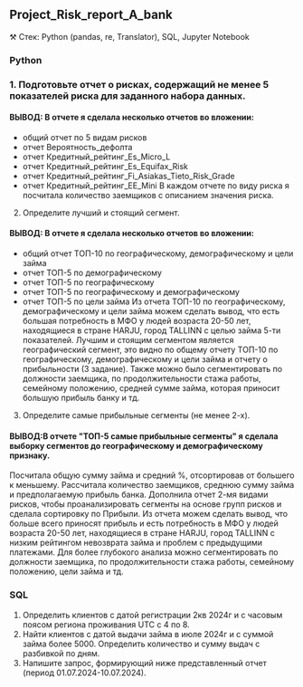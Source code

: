 ## Project_Risk_report_A_bank

⚒️ Стек: Python (pandas, re, Translator), SQL, Jupyter Notebook

### Python
### 1. Подготовьте отчет о рисках, содержащий не менее 5 показателей риска для заданного набора данных.
#### ВЫВОД: В отчете я сделала несколько отчетов во вложении:
- общий отчет по 5 видам рисков
- отчет Вероятность_дефолта
- отчет Кредитный_рейтинг_Es_Micro_L
- отчет Кредитный_рейтинг_Es_Equifax_Risk
- отчет Кредитный_рейтинг_Fi_Asiakas_Tieto_Risk_Grade
- отчет Кредитный_рейтинг_EE_Mini
В каждом отчете по виду риска я посчитала количество заемщиков с описанием значения риска.

2. Определите лучший и стоящий сегмент.
#### ВЫВОД: В отчете я сделала несколько отчетов во вложении:
- общий отчет ТОП-10 по географическому, демографическому и цели займа
- отчет ТОП-5 по демографическому
- отчет ТОП-5 по географическому
- отчет ТОП-5 по географическому и демографическому
- отчет ТОП-5 по цели займа
Из отчета ТОП-10 по географическому, демографическому и цели займа можем сделать вывод, что есть большая потребность в МФО у людей возраста 20-50 лет, находящиеся в стране HARJU, город TALLINN с целью займа 5-ти показателей.
Лучшим и стоящим сегментом является географический сегмент, это видно по общему отчету ТОП-10 по географическому, демографическому и цели займа и отчету о прибыльности (3 задание).
Также можно было сегментировать по должности заемщика, по продолжительности стажа работы, семейному положению, средней сумме займа, которая приносит большую прибыль банку и тд.

3. Определите самые прибыльные сегменты (не менее 2-х). 
#### ВЫВОД:В отчете "ТОП-5 самые прибыльные сегменты" я сделала выборку сегментов до географическому и демографическому признаку.
Посчитала общую сумму займа и средний %, отсортировав от большего к меньшему. Рассчитала количество заемщиков, среднюю сумму займа и предполагаемую прибыль банка.
Дополнила отчет 2-мя видами рисков, чтобы проанализировать сегменты на основе групп рисков и сделала сортировку по Прибыли.
Из отчета можем сделать вывод, что больше всего приносят прибыль и есть потребность в МФО у людей возраста 20-50 лет, находящиеся в стране HARJU, город TALLINN с низким рейтингом невозврата займа и проблем с предыдущими платежами.
Для более глубокого анализа можно сегментировать по должности заемщика, по продолжительности стажа работы, семейному положению, цели займа и тд.

### SQL
1. Определить клиентов с датой регистрации 2кв 2024г и с часовым поясом региона проживания UTC с 4 по 8.
2. Найти клиентов с датой выдачи займа в июле 2024г и с суммой займа более 5000. Определить количество и сумму выдач с разбивкой по дням.
3. Напишите запрос, формирующий ниже представленный отчет (период 01.07.2024-10.07.2024).




